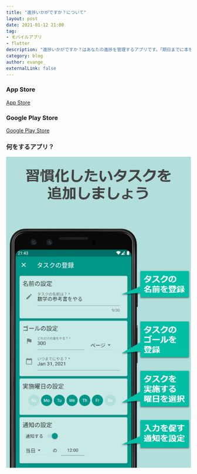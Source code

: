 ```yaml
---
title: "進捗いかがですか？について"
layout: post
date: 2021-01-12 21:00
tag: 
- モバイルアプリ
- flutter
description: "進捗いかがですか？はあなたの進捗を管理するアプリです。「期日までに本を読み切るには1日あたりで何ページ読まなければいけないか？」などを把握することができます。"
category: blog
author: evange_
externalLink: false
---
```


### App Store
[App Store](https://apps.apple.com/jp/app/%E9%80%B2%E6%8D%97%E3%81%84%E3%81%8B%E3%81%8C%E3%81%A7%E3%81%99%E3%81%8B/id1539676451?l=ja)
### Google Play Store
[Google Play Store](https://play.google.com/store/apps/details?id=com.webbbbbbb.todoflow)

### 何をするアプリ？
![説明1](assets/images/posts/20210112/1.png)

